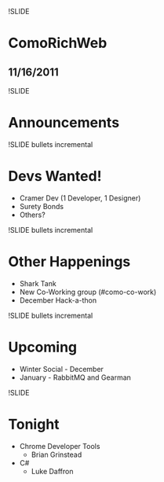 !SLIDE 
# ComoRichWeb #
## 11/16/2011 ##

!SLIDE
# Announcements #


!SLIDE bullets incremental
# Devs Wanted! #
* Cramer Dev (1 Developer, 1 Designer)
* Surety Bonds 
* Others?

!SLIDE bullets incremental
# Other Happenings #
* Shark Tank
* New Co-Working group (#como-co-work)
* December Hack-a-thon

!SLIDE bullets incremental
# Upcoming #
* Winter Social - December
* January - RabbitMQ and Gearman

!SLIDE 
# Tonight #
* Chrome Developer Tools
  * Brian Grinstead
* C#
  * Luke Daffron
